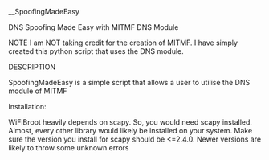 __SpoofingMadeEasy

DNS Spoofing Made Easy with MITMF DNS Module

NOTE
I am NOT taking credit for the creation of MITMF. I have simply created this python script that uses the DNS module.

DESCRIPTION

SpoofingMadeEasy is a simple script that allows a user to utilise the DNS module of MITMF

Installation:

WiFiBroot heavily depends on scapy. So, you would need scapy installed. Almost, every other library would likely be installed on your system. Make sure the version you install for scapy should be &lt;=2.4.0. Newer versions are likely to throw some unknown errors
